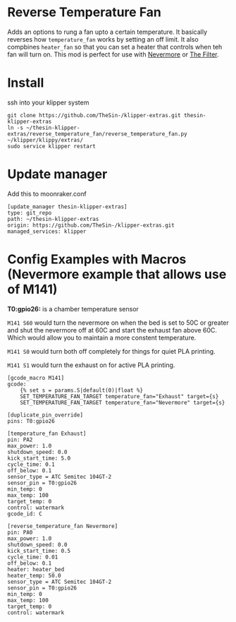# Reverse Temperature Fan
Adds an options to rung a fan upto a certain temperature.  It basically reverses how `temperature_fan` works by setting an off limit.  It also compbines `heater_fan` so that you can set a heater that controls when teh fan will turn on.  This mod is perfect for use with [Nevermore](https://github.com/nevermore3d) or [The Filter](https://github.com/nateb16/VoronUsers/tree/master/printer_mods/nateb16/THE_FILTER).

# Install
ssh into your klipper system
```
git clone https://github.com/TheSin-/klipper-extras.git thesin-klipper-extras
ln -s ~/thesin-klipper-extras/reverse_temperature_fan/reverse_temperature_fan.py ~/klipper/klippy/extras/
sudo service klipper restart
```

# Update manager
Add this to moonraker.conf
```
[update_manager thesin-klipper-extras]
type: git_repo
path: ~/thesin-klipper-extras
origin: https://github.com/TheSin-/klipper-extras.git
managed_services: klipper
```

# Config Examples with Macros (Nevermore example that allows use of M141)
**T0:gpio26:** is a chamber temperature sensor

`M141 S60` would turn the nevermore on when the bed is set to 50C or greater and shut the nevermore off at 60C and start the exhaust fan above 60C.  Which would allow you to maintain a more constent temperature.

`M141 S0` would turn both off completely for things for quiet PLA printing.

`M141 S1` would turn the exhaust on for active PLA printing.

```
[gcode_macro M141]
gcode:
    {% set s = params.S|default(0)|float %}
    SET_TEMPERATURE_FAN_TARGET temperature_fan="Exhaust" target={s}
    SET_TEMPERATURE_FAN_TARGET temperature_fan="Nevermore" target={s}

[duplicate_pin_override]
pins: T0:gpio26

[temperature_fan Exhaust]
pin: PA2
max_power: 1.0
shutdown_speed: 0.0
kick_start_time: 5.0
cycle_time: 0.1
off_below: 0.1
sensor_type = ATC Semitec 104GT-2
sensor_pin = T0:gpio26
min_temp: 0
max_temp: 100
target_temp: 0
control: watermark
gcode_id: C

[reverse_temperature_fan Nevermore]
pin: PA0
max_power: 1.0
shutdown_speed: 0.0
kick_start_time: 0.5
cycle_time: 0.01
off_below: 0.1
heater: heater_bed
heater_temp: 50.0
sensor_type = ATC Semitec 104GT-2
sensor_pin = T0:gpio26
min_temp: 0
max_temp: 100
target_temp: 0
control: watermark
```
